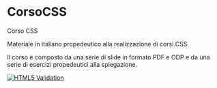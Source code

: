 # CorsoCSS
Corso CSS

Materiale in italiano propedeutico alla realizzazione di corsi CSS

Il corso è composto da una serie di slide in formato PDF e ODP e da una serie di esercizi propedeutici alla spiegazione.

[![HTML5 Validation](https://github.com/matteobaccan/CorsoCSS/actions/workflows/main.yml/badge.svg)](https://github.com/matteobaccan/CorsoCSS/actions/workflows/main.yml)

